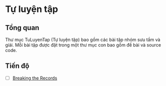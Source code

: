 # Tự luyện tập

## Tổng quan 

Thư mục TuLuyenTap (Tự luyện tập) bao gồm các bài tập nhóm sưu tầm và giải.
Mỗi bài tập được đặt trong một thư mục con bao gồm đề bài và source code.

## Tiến độ

- [ ] [Breaking the Records](https://github.com/doragon-92/CS112.L21.KHTN_N12/tree/master/TuLuyenTap/BreakingTheRecords)